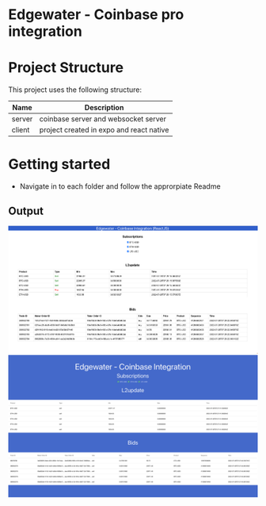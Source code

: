 # Edgewater - Coinbase pro integration

# Project Structure
This project uses the following structure:

| Name                          | Description                         | 
| ----------------------------- | ------------------------------------| 
|server           | coinbase server and websocket server           | 
|client           | project created in expo and react native           | 



# Getting started
- Navigate in to each folder and follow the approrpiate Readme


## Output

![Screenshot](reactjs.png)
![Screenshot](react-native-expo.png)
